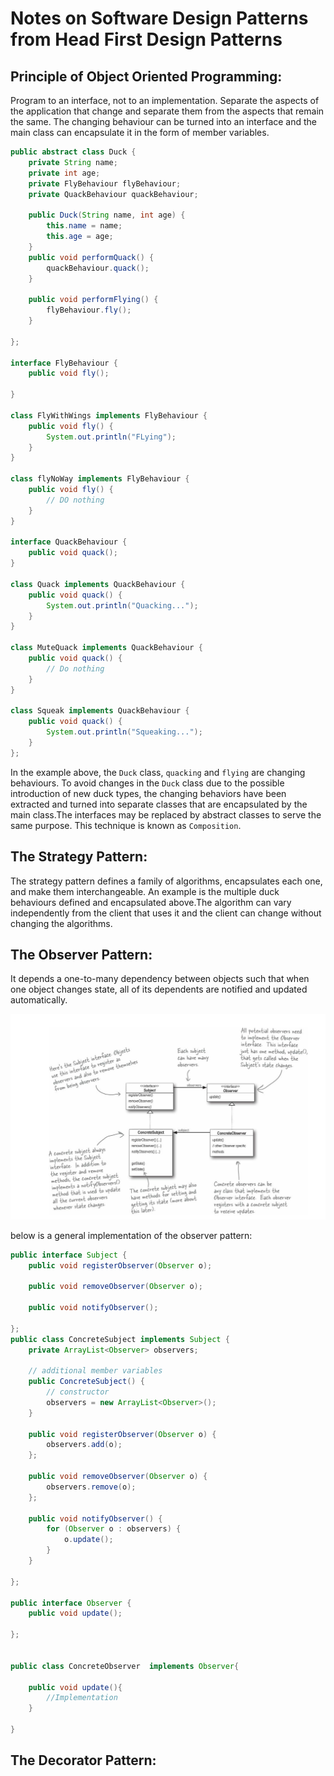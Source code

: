 # Notes on Software Design Patterns from Head First Design Patterns

## **Principle of Object Oriented Programming:** 
Program to an interface, not to an implementation. Separate the aspects of the application that change and separate them from the aspects that remain the same. The changing behaviour can be turned into an interface and the main class can encapsulate it in the form of member variables.

```java
public abstract class Duck {
    private String name;
    private int age;
    private FlyBehaviour flyBehaviour;
    private QuackBehaviour quackBehaviour;

    public Duck(String name, int age) {
        this.name = name;
        this.age = age;
    }
    public void performQuack() {
        quackBehaviour.quack();
    }

    public void performFlying() {
        flyBehaviour.fly();
    }

};

interface FlyBehaviour {
    public void fly();

}

class FlyWithWings implements FlyBehaviour {
    public void fly() {
        System.out.println("FLying");
    }
}

class flyNoWay implements FlyBehaviour {
    public void fly() {
        // DO nothing
    }
}

interface QuackBehaviour {
    public void quack();
}

class Quack implements QuackBehaviour {
    public void quack() {
        System.out.println("Quacking...");
    }
}

class MuteQuack implements QuackBehaviour {
    public void quack() {
        // Do nothing
    }
}

class Squeak implements QuackBehaviour {
    public void quack() {
        System.out.println("Squeaking...");
    }
};

```
In the example above, the `Duck` class, `quacking` and `flying` are changing behaviours. To avoid changes in the `Duck` class due to the possible introduction of new duck types, the changing behaviors have been extracted and turned into separate classes that are encapsulated by the main class.The interfaces may be replaced by abstract classes to serve the same purpose. This technique is known as `Composition`.

## **The Strategy Pattern**:
 The strategy pattern defines a family of algorithms, encapsulates each one, and make them interchangeable. An example is the multiple duck behaviours defined and encapsulated above.The algorithm can vary independently from the client that uses it and the client can change without changing the algorithms.

 ## **The Observer Pattern**:
It depends a one-to-many dependency between objects such that when one object changes state, all of its dependents are notified and updated automatically.

![](observer.png)

below is a general implementation of the observer pattern:

```java
public interface Subject {
    public void registerObserver(Observer o);

    public void removeObserver(Observer o);

    public void notifyObserver();

};
public class ConcreteSubject implements Subject {
    private ArrayList<Observer> observers;

    // additional member variables
    public ConcreteSubject() {
        // constructor
        observers = new ArrayList<Observer>();
    }

    public void registerObserver(Observer o) {
        observers.add(o);
    };

    public void removeObserver(Observer o) {
        observers.remove(o);
    };

    public void notifyObserver() {
        for (Observer o : observers) {
            o.update();
        }
    }

};

public interface Observer {
    public void update();
    
};


public class ConcreteObserver  implements Observer{

    public void update(){
        //Implementation
    }
    
}
```


## **The Decorator Pattern**:



